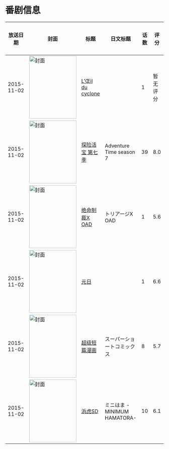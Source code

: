 # 番剧信息

|放送日期|封面|标题|日文标题|话数|评分|评分人数|
|---|---|---|---|---|---|---|
|2015-11-02|<img src="https://lain.bgm.tv/pic/cover/c/09/9c/404732_9bidb.jpg" alt="封面" style="width:150px;height:200px;object-fit:cover;">|[L'Œil du cyclone](https://bangumi.tv/subject/404732)||1|暂无评分|少于10人评分|
|2015-11-02|<img src="https://lain.bgm.tv/pic/cover/c/c8/1f/152691_LkBrZ.jpg" alt="封面" style="width:150px;height:200px;object-fit:cover;">|[探险活宝 第七季](https://bangumi.tv/subject/152691)|Adventure Time season 7|39|8.0|114人评分|
|2015-11-02|<img src="https://lain.bgm.tv/pic/cover/c/30/7b/134057_6nn31.jpg" alt="封面" style="width:150px;height:200px;object-fit:cover;">|[绝命制裁X OAD](https://bangumi.tv/subject/134057)|トリアージX OAD|1|5.6|165人评分|
|2015-11-02|<img src="https://lain.bgm.tv/pic/cover/c/5a/78/163473_MGKxT.jpg" alt="封面" style="width:150px;height:200px;object-fit:cover;">|[元日](https://bangumi.tv/subject/163473)||1|6.6|253人评分|
|2015-11-02|<img src="https://lain.bgm.tv/pic/cover/c/80/90/126178_IN59X.jpg" alt="封面" style="width:150px;height:200px;object-fit:cover;">|[超级短篇漫画](https://bangumi.tv/subject/126178)|スーパーショートコミックス|8|5.7|15人评分|
|2015-11-02|<img src="https://lain.bgm.tv/pic/cover/c/9b/52/127817_W0E23.jpg" alt="封面" style="width:150px;height:200px;object-fit:cover;">|[浜虎SD](https://bangumi.tv/subject/127817)|ミニはま -MINIMUM HAMATORA-|10|6.1|60人评分|
